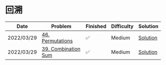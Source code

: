 # 回溯
| Date       | Problem                                                               | Finished | Difficulty | Solution                                        |
|------------|-----------------------------------------------------------------------|----------|------------|-------------------------------------------------|
| 2022/03/29 | [46. Permutations](https://leetcode.com/problems/permutations/)       | ✅        | Medium     | [Solution](./src/backtrack/Permute.java)        |
| 2022/03/29 | [39. Combination Sum](https://leetcode.com/problems/combination-sum/) | ✅        | Medium     | [Solution](./src/backtrack/CombinationSum.java) |

